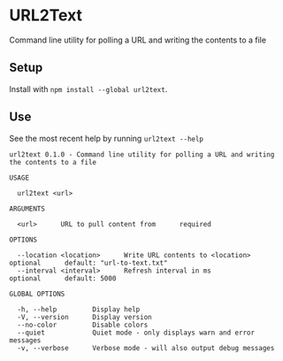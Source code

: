 # URL2Text
Command line utility for polling a URL and writing the contents to a file

## Setup
Install with `npm install --global url2text`.

## Use
See the most recent help by running `url2text --help`

```
url2text 0.1.0 - Command line utility for polling a URL and writing the contents to a file

USAGE

  url2text <url>

ARGUMENTS

  <url>      URL to pull content from      required

OPTIONS

  --location <location>      Write URL contents to <location>      optional      default: "url-to-text.txt"
  --interval <interval>      Refresh interval in ms                optional      default: 5000

GLOBAL OPTIONS

  -h, --help         Display help
  -V, --version      Display version
  --no-color         Disable colors
  --quiet            Quiet mode - only displays warn and error messages
  -v, --verbose      Verbose mode - will also output debug messages
```
